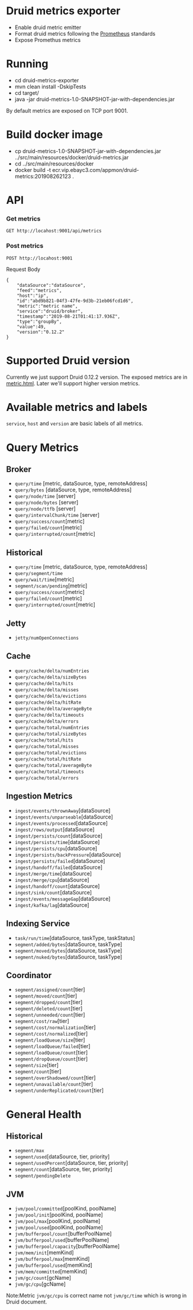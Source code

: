# Druid metrics exporter
- Enable druid metric emitter
- Format druid metrics following the [Prometheus](https://prometheus.io/) standards
- Expose Promethus metrics

# Running
- cd druid-metrics-exporter
- mvn  clean install -DskipTests
- cd target/
- java -jar druid-metrics-1.0-SNAPSHOT-jar-with-dependencies.jar

By default metrics are exposed on TCP port 9001.

# Build docker image
- cp druid-metrics-1.0-SNAPSHOT-jar-with-dependencies.jar ../src/main/resources/docker/druid-metrics.jar
- cd ../src/main/resources/docker
- docker build -t ecr.vip.ebayc3.com/appmon/druid-metrics:201908262123 .

# API

### Get metrics

`GET http://locahost:9001/api/metrics`

### Post metrics

`POST http://locahost:9001`

Request Body

```
{
    "dataSource":"dataSource",
    "feed":"metrics",
    "host":"ip",
    "id":"abd9b821-04f3-47fe-9d3b-21eb06fcd1d6",
    "metric":"metric name",
    "service":"druid/broker",
    "timestamp":"2019-08-21T01:41:17.936Z",
    "type":"groupBy",
    "value":49,
    "version":"0.12.2"
}
```

# Supported Druid version
Currently we just support Druid 0.12.2 version. The exposed metrics are in [metric.html](https://druid.io/docs/0.12.2/operations/metrics.html).
Later we'll support higher version metrics.

# Available metrics and labels
`service`, `host` and `version` are basic labels of all metrics.
# Query Metrics
## Broker
- `query/time` [metric, dataSource, type, remoteAddress]
- `query/bytes` [dataSource, type, remoteAddress]
- `query/node/time` [server]
- `query/node/bytes` [server]
- `query/node/ttfb` [server]
- `query/intervalChunk/time` [server]
- `query/success/count`[metric]
- `query/failed/count`[metric]
- `query/interrupted/count`[metric]

## Historical
- `query/time` [metric, dataSource, type, remoteAddress]
- `query/segment/time`
- `query/wait/time`[metric]
- `segment/scan/pending`[metric]
- `query/success/count`[metric]
- `query/failed/count`[metric]
- `query/interrupted/count`[metric]

## Jetty
- `jetty/numOpenConnections`

## Cache
- `query/cache/delta/numEntries`
- `query/cache/delta/sizeBytes`
- `query/cache/delta/hits`
- `query/cache/delta/misses`
- `query/cache/delta/evictions`
- `query/cache/delta/hitRate`
- `query/cache/delta/averageByte`
- `query/cache/delta/timeouts`
- `query/cache/delta/errors`
- `query/cache/total/numEntries`
- `query/cache/total/sizeBytes`
- `query/cache/total/hits`
- `query/cache/total/misses`
- `query/cache/total/evictions`
- `query/cache/total/hitRate`
- `query/cache/total/averageByte`
- `query/cache/total/timeouts`
- `query/cache/total/errors`

## Ingestion Metrics
- `ingest/events/thrownAway`[dataSource]
- `ingest/events/unparseable`[dataSource]
- `ingest/events/processed`[dataSource]
- `ingest/rows/output`[dataSource]
- `ingest/persists/count`[dataSource]
- `ingest/persists/time`[dataSource]
- `ingest/persists/cpu`[dataSource]
- `ingest/persists/backPressure`[dataSource]
- `ingest/persists/failed`[dataSource]
- `ingest/handoff/failed`[dataSource]
- `ingest/merge/time`[dataSource]
- `ingest/merge/cpu`[dataSource]
- `ingest/handoff/count`[dataSource]
- `ingest/sink/count`[dataSource]
- `ingest/events/messageGap`[dataSource]
- `ingest/kafka/lag`[dataSource]
## Indexing Service
- `task/run/time`[dataSource, taskType, taskStatus]
- `segment/added/bytes`[dataSource, taskType]
- `segment/moved/bytes`[dataSource, taskType]
- `segment/nuked/bytes`[dataSource, taskType]

## Coordinator
- `segment/assigned/count`[tier]
- `segment/moved/count`[tier]
- `segment/dropped/count`[tier]
- `segment/deleted/count`[tier]
- `segment/unneeded/count`[tier]
- `segment/cost/raw`[tier]
- `segment/cost/normalization`[tier]
- `segment/cost/normalized`[tier]
- `segment/loadQueue/size`[tier]
- `segment/loadQueue/failed`[tier]
- `segment/loadQueue/count`[tier]
- `segment/dropQueue/count`[tier]
- `segment/size`[tier]
- `segment/count`[tier]
- `segment/overShadowed/count`[tier]
- `segment/unavailable/count`[tier]
- `segment/underReplicated/count`[tier]

# General Health
## Historical
- `segment/max`
- `segment/used`[dataSource, tier, priority]
- `segment/usedPercent`[dataSource, tier, priority]
- `segment/count`[dataSource, tier, priority]
- `segment/pendingDelete`

## JVM
- `jvm/pool/committed`[poolKind, poolName]
- `jvm/pool/init`[poolKind, poolName]
- `jvm/pool/max`[poolKind, poolName]
- `jvm/pool/used`[poolKind, poolName]
- `jvm/bufferpool/count`[bufferPoolName]
- `jvm/bufferpool/used`[bufferPoolName]
- `jvm/bufferpool/capacity`[bufferPoolName]
- `jvm/mem/init`[memKind]
- `jvm/bufferpool/max`[memKind]
- `jvm/bufferpool/used`[memKind]
- `jvm/mem/committed`[memKind]
- `jvm/gc/count`[gcName]
- `jvm/gc/cpu`[gcName]

Note:Metric `jvm/gc/cpu` is correct name not `jvm/gc/time` which is wrong in Druid document.

